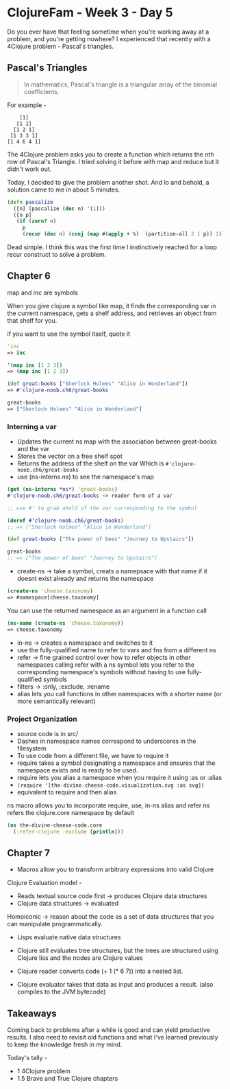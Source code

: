 # ClojureFam - Week 3 - Day 5

Do you ever have that feeling sometime when you're working away at a problem, and you're getting nowhere? I experienced that recently with a 4Clojure problem - Pascal's triangles.

## Pascal's Triangles

> In mathematics, Pascal's triangle is a triangular array of the binomial coefficients.

For example - 

```text
    [1]
   [1 1]
  [1 2 1]
 [1 3 3 1]
[1 4 6 4 1]
```

The 4Clojure problem asks you to create a function which returns the nth row of Pascal's Triangle. I tried solving it before with map and reduce but it didn't work out.

Today, I decided to give the problem another shot. And lo and behold, a solution came to me in about 5 minutes.

```clojure
(defn pascalize
  ([n] (pascalize (dec n) '(1)))
  ([n p]
   (if (zero? n)
     p
     (recur (dec n) (conj (map #(apply + %)  (partition-all 2 1 p)) 1)))))
```

Dead simple. I think this was the first time I instinctively reached for a loop recur construct to solve a problem.

## Chapter 6

map and inc are symbols

When you give clojure a symbol like map,
it finds the corresponding var in the current namespace,
gets a shelf address, and retrieves an object from that
shelf for you.

if you want to use the symbol itself, quote it

```clojure
'inc
=> inc

'(map inc [1 2 3])
=> (map inc [1 2 3])

(def great-books ["Sherlock Holmes" "Alice in Wonderland"])
=> #'clojure-noob.ch6/great-books

great-books
=> ["Sherlock Holmes" "Alice in Wonderland"]
```

### Interning a var

* Updates the current ns map with the association between great-books and the var
* Stores the vector on a free shelf spot
* Returns the address of the shelf on the var Which is `#'clojure-noob.ch6/great-books`
* use (ns-interns *ns*) to see the namespace's map

```clojure
(get (ns-interns *ns*) 'great-books)
#'clojure-noob.ch6/great-books -> reader form of a var

;; use #' to grab ahold of the var corresponding to the symbol

(deref #'clojure-noob.ch6/great-books)
;; => ["Sherlock Holmes" "Alice in Wonderland"]

(def great-books ["The power of bees" "Journey to Upstairs"])

great-books
;; => ["The power of bees" "Journey to Upstairs"]
```

* create-ns -> take a symbol, creats a namepsace with that name if it doesnt exist already and returns the namespace

```clojure
(create-ns 'cheese.taxonomy)
=> #namespace[cheese.taxonomy]
```

You can use the returned namespace as an argument in a function call

```clojure
(ns-name (create-ns 'cheese.taxonomy))
=> cheese.taxonomy
```

* in-ns -> creates a namespace and switches to it
* use the fully-qualified name to refer to vars and fns from a different ns
* refer -> fine grained control over how to refer objects in other namespaces
calling refer with a ns symbol lets you refer to the corresponding namespace's symbols without having to use fully-qualified symbols
* filters -> :only, :exclude, :rename
* alias lets you call functions in other namespaces with a shorter name (or more semantically relevant)

### Project Organization

* source code is in src/
* Dashes in namespace names correspond to underscores in the filesystem
* To use code from a different file, we have to require it
* require takes a symbol designating a namespace and ensures that the namespace exists and is ready to be used.
* require lets you alias a namespace when you require it using :as or :alias
* `(require '[the-divine-cheese-code.visualization.svg :as svg])`
* equivalent to require and then alias

ns macro allows you to incorporate require, use, in-ns alias and refer
ns refers the clojure.core namespace by default

```clojure
(ns the-divine-cheese-code.core
  (:refer-clojure :exclude [println]))
```

## Chapter 7

* Macros allow you to transform arbitrary expressions into valid Clojure

Clojure Evaluation model - 
* Reads textual source code first -> produces Clojure data structures
* Clojure data structures -> evaluated

Homoiconic -> reason about the code as a set of data structures that you can manipulate programmatically.

* Lisps evaluate native data structures
* Clojure still evaluates tree structures, but the trees are structured using Clojure liss and the nodes are Clojure values

* Clojure reader converts code (+ 1 (* 6 7)) into a nested list.
* Clojure evaluator takes that data as input and produces a result. (also compiles to the JVM bytecode)

## Takeaways

Coming back to problems after a while is good and can yield productive results.
I also need to revisit old functions and what I've learned previously to keep the knowledge fresh in my mind.

Today's tally - 

* 1 4Clojure problem
* 1.5 Brave and True Clojure chapters
